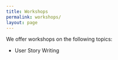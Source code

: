 ```yaml
---
title: Workshops
permalink: workshops/
layout: page
---
```


We offer workshops on the following topics:

- User Story Writing
